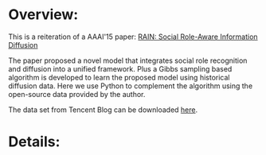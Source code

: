# Overview:
This is a reiteration of a AAAI'15 paper: [RAIN: Social Role-Aware Information Diffusion][1]

The paper proposed a novel model that integrates social role recognition and diffusion into a unified framework. Plus a Gibbs sampling based algorithm is developed to learn the proposed model using historical diffusion data. Here we use Python to complement the algorithm using the open-source data provided by the author.

The data set from Tencent Blog can be downloaded [here][2].

# Details:



[1]: http://yangy.org/works/roleaware/roleaware.pdf
[2]: https://aminer.org/rain#b2967